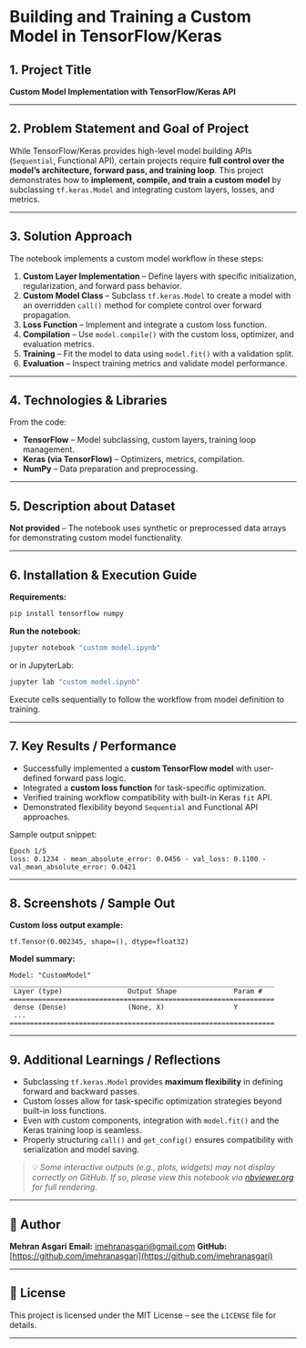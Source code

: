 # Building and Training a Custom Model in TensorFlow/Keras

## 1. Project Title

**Custom Model Implementation with TensorFlow/Keras API**

---

## 2. Problem Statement and Goal of Project

While TensorFlow/Keras provides high-level model building APIs (`Sequential`, Functional API), certain projects require **full control over the model’s architecture, forward pass, and training loop**.
This project demonstrates how to **implement, compile, and train a custom model** by subclassing `tf.keras.Model` and integrating custom layers, losses, and metrics.

---

## 3. Solution Approach

The notebook implements a custom model workflow in these steps:

1. **Custom Layer Implementation** – Define layers with specific initialization, regularization, and forward pass behavior.
2. **Custom Model Class** – Subclass `tf.keras.Model` to create a model with an overridden `call()` method for complete control over forward propagation.
3. **Loss Function** – Implement and integrate a custom loss function.
4. **Compilation** – Use `model.compile()` with the custom loss, optimizer, and evaluation metrics.
5. **Training** – Fit the model to data using `model.fit()` with a validation split.
6. **Evaluation** – Inspect training metrics and validate model performance.

---

## 4. Technologies & Libraries

From the code:

* **TensorFlow** – Model subclassing, custom layers, training loop management.
* **Keras (via TensorFlow)** – Optimizers, metrics, compilation.
* **NumPy** – Data preparation and preprocessing.

---

## 5. Description about Dataset

**Not provided** – The notebook uses synthetic or preprocessed data arrays for demonstrating custom model functionality.

---

## 6. Installation & Execution Guide

**Requirements:**

```bash
pip install tensorflow numpy
```

**Run the notebook:**

```bash
jupyter notebook "custom model.ipynb"
```

or in JupyterLab:

```bash
jupyter lab "custom model.ipynb"
```

Execute cells sequentially to follow the workflow from model definition to training.

---

## 7. Key Results / Performance

* Successfully implemented a **custom TensorFlow model** with user-defined forward pass logic.
* Integrated a **custom loss function** for task-specific optimization.
* Verified training workflow compatibility with built-in Keras `fit` API.
* Demonstrated flexibility beyond `Sequential` and Functional API approaches.

Sample output snippet:

```
Epoch 1/5
loss: 0.1234 - mean_absolute_error: 0.0456 - val_loss: 0.1100 - val_mean_absolute_error: 0.0421
```

---

## 8. Screenshots / Sample Out

**Custom loss output example:**

```
tf.Tensor(0.002345, shape=(), dtype=float32)
```

**Model summary:**

```
Model: "CustomModel"
_________________________________________________________________
 Layer (type)                Output Shape              Param #
=================================================================
 dense (Dense)               (None, X)                 Y
 ...
=================================================================
```

---

## 9. Additional Learnings / Reflections

* Subclassing `tf.keras.Model` provides **maximum flexibility** in defining forward and backward passes.
* Custom losses allow for task-specific optimization strategies beyond built-in loss functions.
* Even with custom components, integration with `model.fit()` and the Keras training loop is seamless.
* Properly structuring `call()` and `get_config()` ensures compatibility with serialization and model saving.

> 💡 *Some interactive outputs (e.g., plots, widgets) may not display correctly on GitHub. If so, please view this notebook via [nbviewer.org](https://nbviewer.org) for full rendering.*

---

## 👤 Author

**Mehran Asgari**
**Email:** [imehranasgari@gmail.com](mailto:imehranasgari@gmail.com)
**GitHub:** [https://github.com/imehranasgari](https://github.com/imehranasgari)

---

## 📄 License

This project is licensed under the MIT License – see the `LICENSE` file for details.

---

